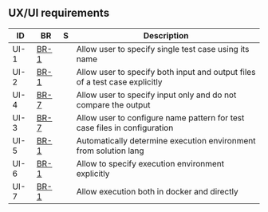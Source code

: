 ## UX/UI requirements

| ID | BR | S | Description |
| -- | -- | ------ | ----------- |
| <a name="ui-1"></a>UI-1 | <a href="#br-1">BR-1</a> |  | Allow user to specify single test case using its name |
| <a name="ui-2"></a>UI-2 | <a href="#br-1">BR-1</a> |  | Allow user to specify both input and output files of a test case explicitly |
| <a name="ui-4"></a>UI-4 | <a href="#br-1">BR-7</a> |  | Allow user to specify input only and do not compare the output |
| <a name="ui-3"></a>UI-3 | <a href="#br-7">BR-7</a> |  | Allow user to configure name pattern for test case files in configuration |
| <a name="ui-5"></a>UI-5 | <a href="#br-1">BR-1</a> |  | Automatically determine execution environment from solution lang |
| <a name="ui-6"></a>UI-6 | <a href="#br-1">BR-1</a> |  | Allow to specify execution environment explicitly |
| <a name="ui-7"></a>UI-7 | <a href="#br-1">BR-1</a> |  | Allow execution both in docker and directly |